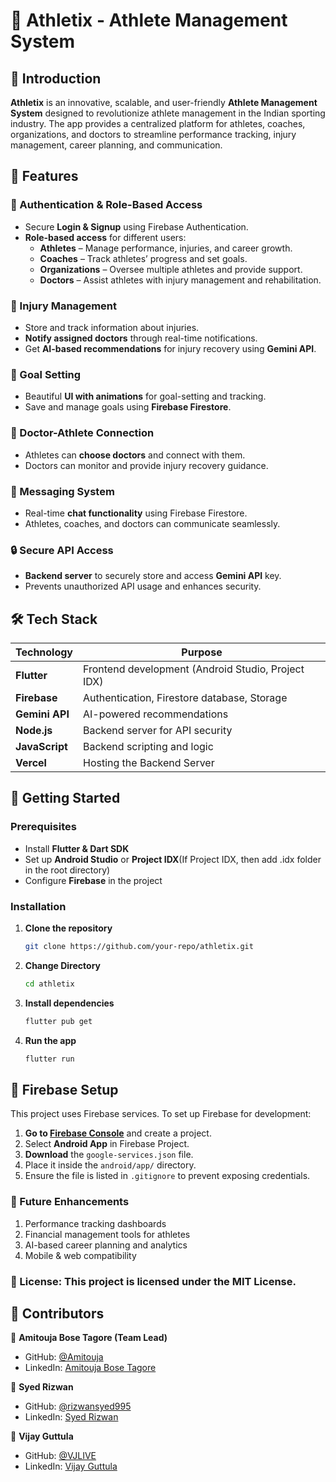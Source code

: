 # 🏅 Athletix - Athlete Management System

## 📌 Introduction
**Athletix** is an innovative, scalable, and user-friendly **Athlete Management System** designed to revolutionize athlete management in the Indian sporting industry. The app provides a centralized platform for athletes, coaches, organizations, and doctors to streamline performance tracking, injury management, career planning, and communication.

## 🚀 Features

### 🔐 Authentication & Role-Based Access
- Secure **Login & Signup** using Firebase Authentication.
- **Role-based access** for different users:
    - **Athletes** – Manage performance, injuries, and career growth.
    - **Coaches** – Track athletes’ progress and set goals.
    - **Organizations** – Oversee multiple athletes and provide support.
    - **Doctors** – Assist athletes with injury management and rehabilitation.

### 🏥 Injury Management
- Store and track information about injuries.
- **Notify assigned doctors** through real-time notifications.
- Get **AI-based recommendations** for injury recovery using **Gemini API**.

### 🎯 Goal Setting
- Beautiful **UI with animations** for goal-setting and tracking.
- Save and manage goals using **Firebase Firestore**.

### 🏥 Doctor-Athlete Connection
- Athletes can **choose doctors** and connect with them.
- Doctors can monitor and provide injury recovery guidance.

### 💬 Messaging System
- Real-time **chat functionality** using Firebase Firestore.
- Athletes, coaches, and doctors can communicate seamlessly.

### 🔒 Secure API Access
- **Backend server** to securely store and access **Gemini API** key.
- Prevents unauthorized API usage and enhances security.

## 🛠️ Tech Stack

| Technology     | Purpose                                            |
|----------------|----------------------------------------------------|
| **Flutter**    | Frontend development (Android Studio, Project IDX) |
| **Firebase**   | Authentication, Firestore database, Storage        |
| **Gemini API** | AI-powered recommendations                         |
| **Node.js**    | Backend server for API security                    |
| **JavaScript** | Backend scripting and logic                        |
| **Vercel**     | Hosting the Backend Server                         |

## 🚀 Getting Started

### Prerequisites
- Install **Flutter & Dart SDK**
- Set up **Android Studio** or **Project IDX**(If Project IDX, then add .idx folder in the root directory)
- Configure **Firebase** in the project

### Installation
1. **Clone the repository**
   ```sh
   git clone https://github.com/your-repo/athletix.git
2. **Change Directory**
   ```sh
   cd athletix
3. **Install dependencies**
   ```sh
   flutter pub get
4. **Run the app**
   ```sh
   flutter run

## 🔧 Firebase Setup

This project uses Firebase services. To set up Firebase for development:

1. **Go to [Firebase Console](https://console.firebase.google.com/)** and create a project.
2. Select **Android App** in Firebase Project.
3. **Download** the `google-services.json` file.
4. Place it inside the `android/app/` directory.
5. Ensure the file is listed in `.gitignore` to prevent exposing credentials.

### 📌 Future Enhancements

1. Performance tracking dashboards
2. Financial management tools for athletes
3. AI-based career planning and analytics
4. Mobile & web compatibility

### 📜 License: This project is licensed under the MIT License.

## 🤝 Contributors

👤 **Amitouja Bose Tagore (Team Lead)**
- GitHub: [@Amitouja](https://github.com/Amitouja)
- LinkedIn: [Amitouja Bose Tagore](https://www.linkedin.com/in/amitouja/)

👤 **Syed Rizwan**
- GitHub: [@rizwansyed995](https://github.com/rizwansyed995)
- LinkedIn: [Syed Rizwan](https://www.linkedin.com/in/syed-rizwan-2264b5289/)

👤 **Vijay Guttula**
- GitHub: [@VJLIVE](https://github.com/VJLIVE)
- LinkedIn: [Vijay Guttula](https://www.linkedin.com/in/vijay-guttula/)  
